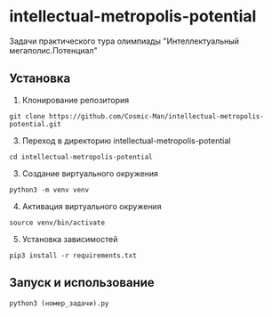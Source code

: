 # intellectual-metropolis-potential
Задачи практического тура олимпиады "Интеллектуальный мегаполис.Потенциал"

## Установка
1. Клонирование репозитория
   
```git clone https://github.com/Cosmic-Man/intellectual-metropolis-potential.git```
   
3. Переход в директорию intellectual-metropolis-potential

```cd intellectual-metropolis-potential```

3. Создание виртуального окружения

```python3 -m venv venv```

4. Активация виртуального окружения

```source venv/bin/activate```

5. Установка зависимостей

```pip3 install -r requirements.txt```

## Запуск и использование

```python3 (номер_задачи).py```
